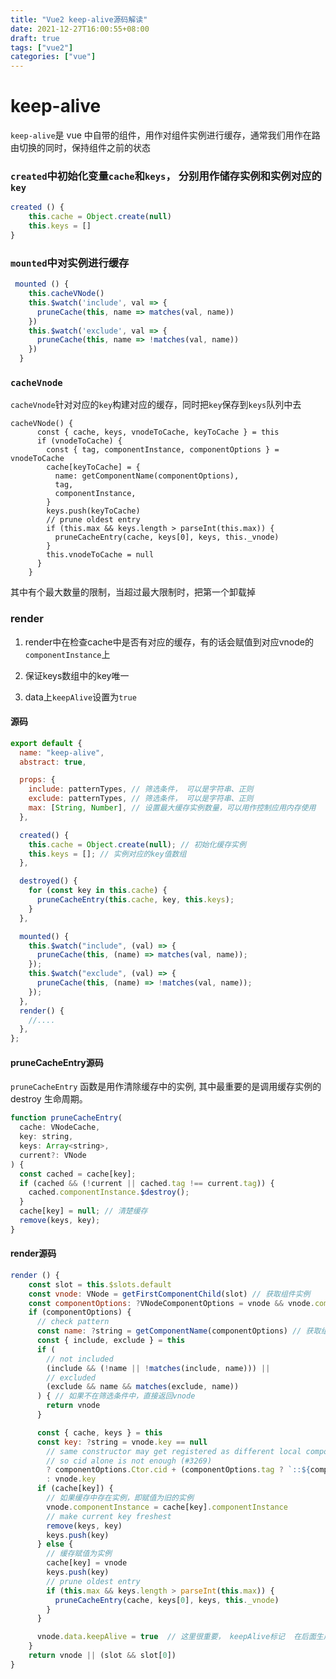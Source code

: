 ```yaml
---
title: "Vue2 keep-alive源码解读"
date: 2021-12-27T16:00:55+08:00
draft: true
tags: ["vue2"]
categories: ["vue"]
---
```




# keep-alive



`keep-alive`是 vue 中自带的组件，用作对组件实例进行缓存，通常我们用作在路由切换的同时，保持组件之前的状态



### `created`中初始化变量`cache`和`keys`， 分别用作储存实例和实例对应的`key`

```js
created () {
    this.cache = Object.create(null)
    this.keys = []
}
```



### `mounted`中对实例进行缓存

```js
 mounted () {
    this.cacheVNode()
    this.$watch('include', val => {
      pruneCache(this, name => matches(val, name))
    })
    this.$watch('exclude', val => {
      pruneCache(this, name => !matches(val, name))
    })
  }
```



### `cacheVnode`

`cacheVnode`针对对应的`key`构建对应的缓存，同时把`key`保存到`keys`队列中去



```
cacheVNode() {
      const { cache, keys, vnodeToCache, keyToCache } = this
      if (vnodeToCache) {
        const { tag, componentInstance, componentOptions } = vnodeToCache
        cache[keyToCache] = {
          name: getComponentName(componentOptions),
          tag,
          componentInstance,
        }
        keys.push(keyToCache)
        // prune oldest entry
        if (this.max && keys.length > parseInt(this.max)) {
          pruneCacheEntry(cache, keys[0], keys, this._vnode)
        }
        this.vnodeToCache = null
      }
    }
```

其中有个最大数量的限制，当超过最大限制时，把第一个卸载掉



### render 

1. render中在检查cache中是否有对应的缓存，有的话会赋值到对应vnode的`componentInstance`上

2. 保证keys数组中的key唯一
3. data上`keepAlive`设置为`true`





#### 源码

```javascript
export default {
  name: "keep-alive",
  abstract: true,

  props: {
    include: patternTypes, // 筛选条件， 可以是字符串、正则
    exclude: patternTypes, // 筛选条件， 可以是字符串、正则
    max: [String, Number], // 设置最大缓存实例数量，可以用作控制应用内存使用
  },

  created() {
    this.cache = Object.create(null); // 初始化缓存实例
    this.keys = []; // 实例对应的key值数组
  },

  destroyed() {
    for (const key in this.cache) {
      pruneCacheEntry(this.cache, key, this.keys);
    }
  },

  mounted() {
    this.$watch("include", (val) => {
      pruneCache(this, (name) => matches(val, name));
    });
    this.$watch("exclude", (val) => {
      pruneCache(this, (name) => !matches(val, name));
    });
  },
  render() {
    //....
  },
};
```



#### pruneCacheEntry源码

`pruneCacheEntry` 函数是用作清除缓存中的实例, 其中最重要的是调用缓存实例的 destroy 生命周期。



```js
function pruneCacheEntry(
  cache: VNodeCache,
  key: string,
  keys: Array<string>,
  current?: VNode
) {
  const cached = cache[key];
  if (cached && (!current || cached.tag !== current.tag)) {
    cached.componentInstance.$destroy();
  }
  cache[key] = null; // 清楚缓存
  remove(keys, key);
}
```



#### render源码



```js
render () {
    const slot = this.$slots.default
    const vnode: VNode = getFirstComponentChild(slot) // 获取组件实例
    const componentOptions: ?VNodeComponentOptions = vnode && vnode.componentOptions
    if (componentOptions) {
      // check pattern
      const name: ?string = getComponentName(componentOptions) // 获取组件名称用作筛选
      const { include, exclude } = this
      if (
        // not included
        (include && (!name || !matches(include, name))) ||
        // excluded
        (exclude && name && matches(exclude, name))
      ) { // 如果不在筛选条件中，直接返回vnode
        return vnode
      }

      const { cache, keys } = this
      const key: ?string = vnode.key == null
        // same constructor may get registered as different local components
        // so cid alone is not enough (#3269)
        ? componentOptions.Ctor.cid + (componentOptions.tag ? `::${componentOptions.tag}` : '')
        : vnode.key
      if (cache[key]) {
        // 如果缓存中存在实例，即赋值为旧的实例
        vnode.componentInstance = cache[key].componentInstance
        // make current key freshest
        remove(keys, key)
        keys.push(key)
      } else {
        // 缓存赋值为实例
        cache[key] = vnode
        keys.push(key)
        // prune oldest entry
        if (this.max && keys.length > parseInt(this.max)) {
          pruneCacheEntry(cache, keys[0], keys, this._vnode)
        }
      }

      vnode.data.keepAlive = true  // 这里很重要， keepAlive标记  在后面生成dom的时候是进行patch而不是挂载， 也会调用组件实例的activated生命周期
    }
    return vnode || (slot && slot[0])
}
```

